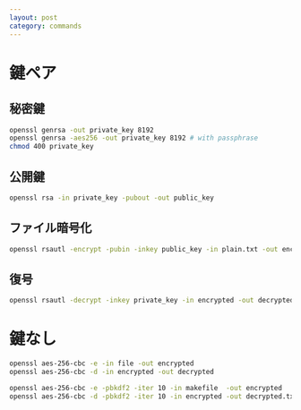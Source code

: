 ```yaml
---
layout: post
category: commands
---
```


# 鍵ペア

## 秘密鍵

```sh
openssl genrsa -out private_key 8192
openssl genrsa -aes256 -out private_key 8192 # with passphrase
chmod 400 private_key
```

## 公開鍵

```sh
openssl rsa -in private_key -pubout -out public_key
```

## ファイル暗号化

```sh
openssl rsautl -encrypt -pubin -inkey public_key -in plain.txt -out encrypted
```

## 復号

```sh
openssl rsautl -decrypt -inkey private_key -in encrypted -out decrypted.txt
```

# 鍵なし

```sh
openssl aes-256-cbc -e -in file -out encrypted
openssl aes-256-cbc -d -in encrypted -out decrypted
```

```sh
openssl aes-256-cbc -e -pbkdf2 -iter 10 -in makefile  -out encrypted
openssl aes-256-cbc -d -pbkdf2 -iter 10 -in encrypted -out decrypted.txt
```

